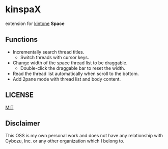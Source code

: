 # kinspaX
extension for [kintone](https://www.kintone.com/) **Space**

## Functions
- Incrementally search thread titles.
    - Switch threads with cursor keys.
- Change width of the space thread list to be draggable.
    - Double-click the draggable bar to reset the width.
- Read the thread list automatically when scroll to the bottom.
- Add 2pane mode with thread list and body content.

## LICENSE

[MIT](LICENSE)

## Disclaimer

This OSS is my own personal work and does not have any relationship with Cybozu, Inc. or any other organization which I belong to.
